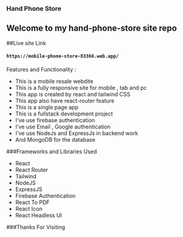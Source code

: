 ### Hand Phone Store

## Welcome to my hand-phone-store site repo
##Live site Link 
#### `https://mobile-phone-store-83366.web.app/`


Features and Functionality :
* This is a mobile resale webdite
* This is a fully responsive site for mobile , tab and pc
* This app is created by react and tailwind CSS 
* This app also have react-router feature 
* This is a single page app
* This is a fullstack development project
* I've use firebase authentication
* I've use Email , Google authentication
* I've use NodeJs and ExpressJs in backend work 
* And MongoDB for the database



###Frameworks and Libraries Used

* React
* React Router
* Tailwind
* NodeJS
* ExpressJS
* Firebase Authentication
* React To PDF
* React Icon
* React Headless UI

###Thanks For Visiting

